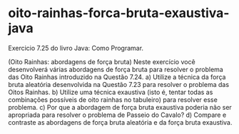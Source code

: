 # oito-rainhas-forca-bruta-exaustiva-java
Exercicio 7.25 do livro Java: Como Programar.

(Oito Rainhas: abordagens de força bruta) Neste exercício você desenvolverá várias abordagens de força bruta para resolver o problema das Oito Rainhas introduzido na Questão 7.24.
a) Utilize a técnica da força bruta aleatória desenvolvida na Questão 7.23 para resolver o problema das Oitos Rainhas.
b) Utilize uma técnica exaustiva (isto é, tentar todas as combinações possíveis de oito rainhas no tabuleiro) para resolver esse problema.
c) Por que a abordagem de força bruta exaustiva poderia não ser apropriada para resolver o problema de Passeio do Cavalo?
d) Compare e contraste as abordagens de força bruta aleatória e da força bruta exaustiva.
